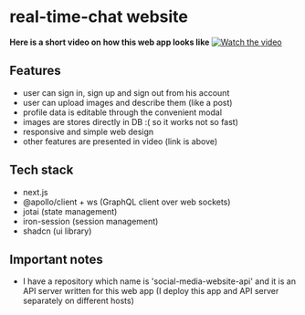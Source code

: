 # real-time-chat website
**Here is a short video on how this web app looks like**
[![Watch the video](https://img.youtube.com/vi/nKhiJRHbc6g/maxresdefault.jpg)](https://youtu.be/nKhiJRHbc6g)

## Features
- user can sign in, sign up and sign out from his account
- user can upload images and describe them (like a post)
- profile data is editable through the convenient modal
- images are stores directly in DB :( so it works not so fast)
- responsive and simple web design
- other features are presented in video (link is above)

## Tech stack
- next.js
- @apollo/client + ws (GraphQL client over web sockets)
- jotai (state management)
- iron-session (session management)
- shadcn (ui library)

## Important notes
- I have a repository which name is 'social-media-website-api' and it is an API server written for this web app (I deploy this app and API server separately on different hosts)

